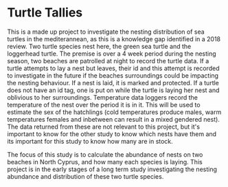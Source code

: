 # Turtle Tallies

This is a made up project to investigate the nesting distribution of sea turtles in the mediterannean, as this is a knowledge gap identified in a 2018 review. Two turtle species nest here, the green sea turtle and the loggerhead turtle.
The premise is over a 4 week period during the nesting season, two beaches are patrolled at night to record the turtle data. If a turtle attempts to lay a nest but leaves, their id and this attempt is recorded to investigate in the future if the beaches surroundings could be impacting the nesting behaviour. If a nest is laid, it is marked and protected. 
If a turtle does not have an id tag, one is put on while the turtle is laying her nest and oblivious to her surroundings.
Temperature data loggers record the temperature of the nest over the period it is in it. This will be used to estimate the sex of the hatchlings (cold temperatures produce males, warm temperatures females and inbetween can result in a mixed gendered nest). The data returned from these are not relevant to this project, but it's important to know for the other study to know which nests have them and its important for this study to know how many are in stock.

The focus of this study is to calculate the abundance of nests on two beaches in North Cyprus, and how many each species is laying. This project is in the early stages of a long term study investigating the nesting abundance and distribution of these two turtle species. 
